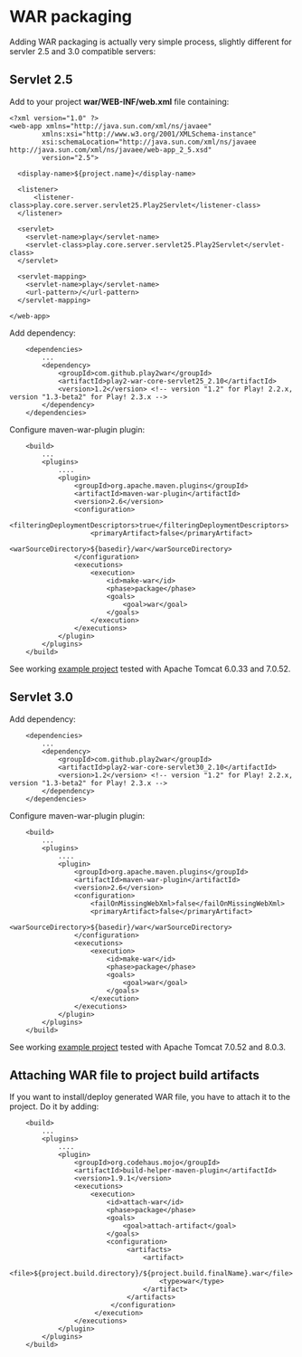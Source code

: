 # WAR packaging #

Adding WAR packaging is actually very simple process, slightly different for servler 2.5 and 3.0 compatible servers:

## Servlet 2.5 ##

Add to your project **war/WEB-INF/web.xml** file containing:
```
<?xml version="1.0" ?>
<web-app xmlns="http://java.sun.com/xml/ns/javaee"
        xmlns:xsi="http://www.w3.org/2001/XMLSchema-instance"
        xsi:schemaLocation="http://java.sun.com/xml/ns/javaee http://java.sun.com/xml/ns/javaee/web-app_2_5.xsd"
        version="2.5">

  <display-name>${project.name}</display-name>

  <listener>
      <listener-class>play.core.server.servlet25.Play2Servlet</listener-class>
  </listener>

  <servlet>
    <servlet-name>play</servlet-name>
    <servlet-class>play.core.server.servlet25.Play2Servlet</servlet-class>
  </servlet>

  <servlet-mapping>
    <servlet-name>play</servlet-name>
    <url-pattern>/</url-pattern>
  </servlet-mapping>

</web-app>
```

Add dependency:
```
    <dependencies>
        ...
        <dependency>
            <groupId>com.github.play2war</groupId>
            <artifactId>play2-war-core-servlet25_2.10</artifactId>
            <version>1.2</version> <!-- version "1.2" for Play! 2.2.x, version "1.3-beta2" for Play! 2.3.x -->
        </dependency>
    </dependencies>
```

Configure maven-war-plugin plugin:
```
    <build>
        ...
        <plugins>
            ....
            <plugin>
                <groupId>org.apache.maven.plugins</groupId>
                <artifactId>maven-war-plugin</artifactId>
                <version>2.6</version>
                <configuration>
                    <filteringDeploymentDescriptors>true</filteringDeploymentDescriptors>
                    <primaryArtifact>false</primaryArtifact>
                    <warSourceDirectory>${basedir}/war</warSourceDirectory>
                </configuration>
                <executions>
                    <execution>
                        <id>make-war</id>
                        <phase>package</phase>
                        <goals>
                            <goal>war</goal>
                        </goals>
                    </execution>
                </executions>
            </plugin>
        </plugins>
    </build>
```

See working [example project](http://play2-maven-plugin.googlecode.com/svn/tags/test-projects-1.0.0-beta2/play23/war/helloworld-war-servlet-2.5) tested with Apache Tomcat 6.0.33 and 7.0.52.

## Servlet 3.0 ##

Add dependency:
```
    <dependencies>
        ...
        <dependency>
            <groupId>com.github.play2war</groupId>
            <artifactId>play2-war-core-servlet30_2.10</artifactId>
            <version>1.2</version> <!-- version "1.2" for Play! 2.2.x, version "1.3-beta2" for Play! 2.3.x -->
        </dependency>
    </dependencies>
```


Configure maven-war-plugin plugin:
```
    <build>
        ...
        <plugins>
            ....
            <plugin>
                <groupId>org.apache.maven.plugins</groupId>
                <artifactId>maven-war-plugin</artifactId>
                <version>2.6</version>
                <configuration>
                    <failOnMissingWebXml>false</failOnMissingWebXml>
                    <primaryArtifact>false</primaryArtifact>
                    <warSourceDirectory>${basedir}/war</warSourceDirectory>
                </configuration>
                <executions>
                    <execution>
                        <id>make-war</id>
                        <phase>package</phase>
                        <goals>
                            <goal>war</goal>
                        </goals>
                    </execution>
                </executions>
            </plugin>
        </plugins>
    </build>
```

See working [example project](http://play2-maven-plugin.googlecode.com/svn/tags/test-projects-1.0.0-beta2/play23/war/helloworld-war-servlet-3.0) tested with Apache Tomcat 7.0.52 and 8.0.3.

## Attaching WAR file to project build artifacts ##

If you want to install/deploy generated WAR file, you have to attach it to the project. Do it by adding:
```
    <build>
        ...
        <plugins>
            ....
            <plugin>
                <groupId>org.codehaus.mojo</groupId>
                <artifactId>build-helper-maven-plugin</artifactId>
                <version>1.9.1</version>
                <executions>
                    <execution>
                        <id>attach-war</id>
                        <phase>package</phase>
                        <goals>
                            <goal>attach-artifact</goal>
                        </goals>
                        <configuration>
                             <artifacts>
                                 <artifact>
                                     <file>${project.build.directory}/${project.build.finalName}.war</file>
                                     <type>war</type>
                                 </artifact>
                             </artifacts>
                         </configuration>
                     </execution>
                </executions>
            </plugin>
        </plugins>
    </build>
```